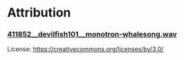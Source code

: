 # Attribution

### [411852\_\_devilfish101\_\_monotron-whalesong.wav](https://freesound.org/people/devilfish101/sounds/411852/)

License: https://creativecommons.org/licenses/by/3.0/
